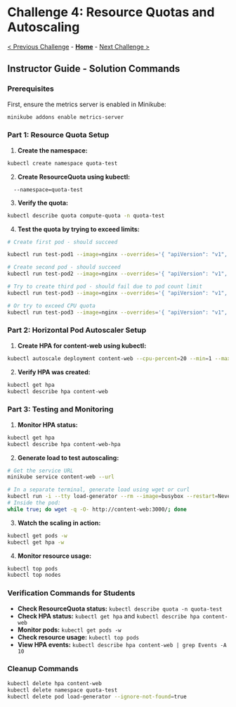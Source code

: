 # Challenge 4: Resource Quotas and Autoscaling

[< Previous Challenge](./03-k8sdeployment.md) - **[Home](../README.md)** - [Next Challenge >](./05-helm.md)

## Instructor Guide - Solution Commands

### Prerequisites
First, ensure the metrics server is enabled in Minikube:
```bash
minikube addons enable metrics-server
```

### Part 1: Resource Quota Setup

1. **Create the namespace:**
```bash
kubectl create namespace quota-test
```

2. **Create ResourceQuota using kubectl:**
```ba \
  --namespace=quota-test
```

3. **Verify the quota:**
```bash
kubectl describe quota compute-quota -n quota-test
```

4. **Test the quota by trying to exceed limits:**
```bash
# Create first pod - should succeed

kubectl run test-pod1 --image=nginx --overrides='{ "apiVersion": "v1", "spec": { "containers": [ { "name": "my-pod", "image": "nginx", "resources": { "limits": { "cpu": "100m", "memory": "128Mi" }, "requests": { "cpu": "100m", "memory": "128Mi" } } } ] } }' -n quota-test

# Create second pod - should succeed
kubectl run test-pod2 --image=nginx --overrides='{ "apiVersion": "v1", "spec": { "containers": [ { "name": "my-pod", "image": "nginx", "resources": { "limits": { "cpu": "100m", "memory": "128Mi" }, "requests": { "cpu": "100m", "memory": "128Mi" } } } ] } }' -n quota-test

# Try to create third pod - should fail due to pod count limit
kubectl run test-pod3 --image=nginx --overrides='{ "apiVersion": "v1", "spec": { "containers": [ { "name": "my-pod", "image": "nginx", "resources": { "limits": { "cpu": "100m", "memory": "128Mi" }, "requests": { "cpu": "100m", "memory": "128Mi" } } } ] } }' -n quota-test

# Or try to exceed CPU quota
kubectl run test-pod3 --image=nginx --overrides='{ "apiVersion": "v1", "spec": { "containers": [ { "name": "my-pod", "image": "nginx", "resources": { "limits": { "cpu": "800m", "memory": "128Mi" }, "requests": { "cpu": "800m", "memory": "128Mi" } } } ] } }' -n quota-test

```

### Part 2: Horizontal Pod Autoscaler Setup

1. **Create HPA for content-web using kubectl:**
```bash
kubectl autoscale deployment content-web --cpu-percent=20 --min=1 --max=5
```

2. **Verify HPA was created:**
```bash
kubectl get hpa
kubectl describe hpa content-web
```

### Part 3: Testing and Monitoring

1. **Monitor HPA status:**
```bash
kubectl get hpa
kubectl describe hpa content-web-hpa
```

2. **Generate load to test autoscaling:**
```bash
# Get the service URL
minikube service content-web --url

# In a separate terminal, generate load using wget or curl
kubectl run -i --tty load-generator --rm --image=busybox --restart=Never -- /bin/sh
# Inside the pod:
while true; do wget -q -O- http://content-web:3000/; done
```

3. **Watch the scaling in action:**
```bash
kubectl get pods -w
kubectl get hpa -w
```

4. **Monitor resource usage:**
```bash
kubectl top pods
kubectl top nodes
```

### Verification Commands for Students

- **Check ResourceQuota status:** `kubectl describe quota -n quota-test`
- **Check HPA status:** `kubectl get hpa` and `kubectl describe hpa content-web`
- **Monitor pods:** `kubectl get pods -w`
- **Check resource usage:** `kubectl top pods`
- **View HPA events:** `kubectl describe hpa content-web | grep Events -A 10`

### Cleanup Commands
```bash
kubectl delete hpa content-web
kubectl delete namespace quota-test
kubectl delete pod load-generator --ignore-not-found=true
```
